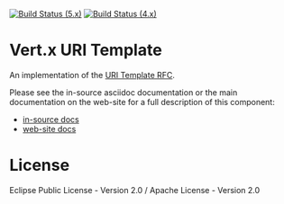 [![Build Status (5.x)](https://github.com/eclipse-vertx/vertx-uri-template/actions/workflows/ci-5.x.yml/badge.svg)](https://github.com/eclipse-vertx/vertx-uri-template/actions/workflows/ci-5.x.yml)
[![Build Status (4.x)](https://github.com/eclipse-vertx/vertx-uri-template/actions/workflows/ci-4.x.yml/badge.svg)](https://github.com/eclipse-vertx/vertx-uri-template/actions/workflows/ci-4.x.yml)

# Vert.x URI Template

An implementation of the [URI Template RFC](https://datatracker.ietf.org/doc/html/rfc6570).

Please see the in-source asciidoc documentation or the main documentation on the web-site for a full description
of this component:

* [in-source docs](src/main/asciidoc/index.adoc)
* [web-site docs](https://vertx.io/docs/vertx-uri-template/java/)

# License

Eclipse Public License - Version 2.0 / Apache License - Version 2.0
